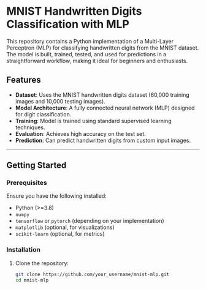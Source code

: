 # MNIST Handwritten Digits Classification with MLP

This repository contains a Python implementation of a Multi-Layer Perceptron (MLP) for classifying handwritten digits from the MNIST dataset. The model is built, trained, tested, and used for predictions in a straightforward workflow, making it ideal for beginners and enthusiasts.

## Features

- **Dataset**: Uses the MNIST handwritten digits dataset (60,000 training images and 10,000 testing images).
- **Model Architecture**: A fully connected neural network (MLP) designed for digit classification.
- **Training**: Model is trained using standard supervised learning techniques.
- **Evaluation**: Achieves high accuracy on the test set.
- **Prediction**: Can predict handwritten digits from custom input images.

---

## Getting Started

### Prerequisites

Ensure you have the following installed:

- Python (>=3.8)
- `numpy`
- `tensorflow` or `pytorch` (depending on your implementation)
- `matplotlib` (optional, for visualizations)
- `scikit-learn` (optional, for metrics)

### Installation

1. Clone the repository:

   ```bash
   git clone https://github.com/your_username/mnist-mlp.git
   cd mnist-mlp

